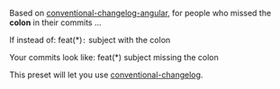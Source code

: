 Based on [conventional-changelog-angular](https://github.com/stevemao/conventional-changelog-angular), for people who missed the **colon** in their commits ...

If instead of: feat(*)`:` subject with the colon

Your commits look like: feat(*) subject missing the colon

This preset will let you use [conventional-changelog](https://github.com/ajoslin/conventional-changelog).